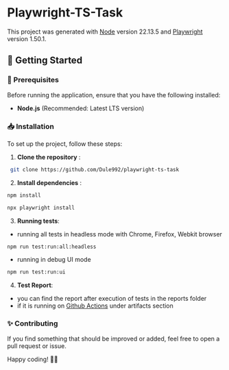 # Playwright-TS-Task

This project was generated with [Node](https://nodejs.org/en) version 22.13.5 and [Playwright](https://playwright.dev/docs/intro) version 1.50.1.

## 🚀 Getting Started

### 📌 Prerequisites

Before running the application, ensure that you have the following installed:

- **Node.js** (Recommended: Latest LTS version)

### 📥 Installation

To set up the project, follow these steps:

1. **Clone the repository** :

```sh
 git clone https://github.com/Dule992/playwright-ts-task
```

2. **Install dependencies** :

```sh
npm install
```

```sh
npx playwright install
```
 
3. **Running tests**:

- running all tests in headless mode with Chrome, Firefox, Webkit browser
```sh
npm run test:run:all:headless
```

- running in debug UI mode

```sh
npm run test:run:ui
```

4. **Test Report**:

- you can find the report after execution of tests in the reports folder 
- if it is running on [Github Actions](https://github.com/Dule992/playwright-ts-task/actions/workflows/playwright.yml) under artifacts section

### ✨ Contributing

If you find something that should be improved or added, feel free to open a pull request or issue.

Happy coding! 🚀🎉
